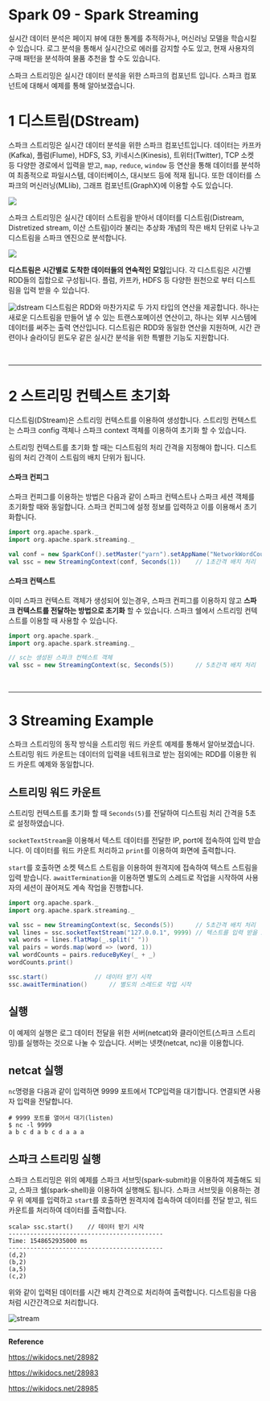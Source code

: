 # Spark 09 - Spark Streaming

실시간 데이터 분석은 페이지 뷰에 대한 통계를 추적하거나, 머신러닝 모델을 학습시킬 수 있습니다. 로그 분석을 통해서 실시간으로 에러를 감지할 수도 있고, 현재 사용자의 구매 패턴을 분석하여 물품 추천을 할 수도 있습니다.

스파크 스트리밍은 실시간 데이터 분석을 위한 스파크의 컴포넌트 입니다. 스파크 컴포넌트에 대해서 예제를 통해 알아보겠습니다.

# 1 디스트림(DStream)

스파크 스트리밍은 실시간 데이터 분석을 위한 스파크 컴포넌트입니다. 데이터는 카프카(Kafka), 플럼(Flume), HDFS, S3, 키네시스(Kinesis), 트위터(Twitter), TCP 소켓 등 다양한 경로에서 입력을 받고, `map`, `reduce`, `window` 등 연산을 통해 데이터를 분석하여 최종적으로 파일시스템, 데이터베이스, 대시보드 등에 적재 됩니다. 또한 데이터를 스파크의 머신러닝(MLlib), 그래프 컴포넌트(GraphX)에 이용할 수도 있습니다.

![](https://spark.apache.org/docs/2.2.0/img/streaming-arch.png)

스파크 스트리밍은 실시간 데이터 스트림을 받아서 데이터를 디스트림(Distream, Distretized stream, 이산 스트림)이라 불리는 추상화 개념의 작은 배치 단위로 나누고 디스트림을 스파크 엔진으로 분석합니다.

![](https://spark.apache.org/docs/2.2.0/img/streaming-flow.png)

**디스트림은 시간별로 도착한 데이터들의 연속적인 모임**입니다. 각 디스트림은 시간별 RDD들의 집합으로 구성됩니다. 플럼, 카프카, HDFS 등 다양한 원천으로 부터 디스트림을 입력 받을 수 있습니다.

![dstream](https://spark.apache.org/docs/2.2.0/img/streaming-dstream.png) 디스트림은 RDD와 마찬가지로 두 가지 타입의 연산을 제공합니다. 하나는 새로운 디스트림을 만들어 낼 수 있는 트랜스포메이션 연산이고, 하나는 외부 시스템에 데이터를 써주는 출력 연산입니다. 디스트림은 RDD와 동일한 연산을 지원하며, 시간 관련이나 슬라이딩 윈도우 같은 실시간 분석을 위한 특별한 기능도 지원합니다.

<br>

---

# 2 스트리밍 컨텍스트 초기화

디스트림(DStream)은 스트리밍 컨텍스트를 이용하여 생성합니다. 스트리밍 컨텍스트는 스파크 config 객체나 스파크 context 객체를 이용하여 초기화 할 수 있습니다.

스트리밍 컨텍스트를 초기화 할 때는 디스트림의 처리 간격을 지정해야 합니다. 디스트림의 처리 간격이 스트림의 배치 단위가 됩니다.

#### 스파크 컨피그

스파크 컨피그를 이용하는 방법은 다음과 같이 스파크 컨텍스트나 스파크 세션 객체를 초기화할 때와 동일합니다. 스파크 컨피그에 설정 정보를 입력하고 이를 이용해서 초기화합니다.

```scala
import org.apache.spark._
import org.apache.spark.streaming._

val conf = new SparkConf().setMaster("yarn").setAppName("NetworkWordCount")
val ssc = new StreamingContext(conf, Seconds(1))    // 1초간격 배치 처리 
```

#### 스파크 컨텍스트

이미 스파크 컨텍스트 객체가 생성되어 있는경우, 스파크 컨피그를 이용하지 않고 **스파크 컨텍스트를 전달하는 방법으로 초기화** 할 수 있습니다. 스파크 쉘에서 스트리밍 컨텍스트를 이용할 때 사용할 수 있습니다.

```scala
import org.apache.spark._
import org.apache.spark.streaming._

// sc는 생성된 스파크 컨텍스트 객체 
val ssc = new StreamingContext(sc, Seconds(5))      // 5초간격 배치 처리 
```

<br>

---

# 3 Streaming Example

스파크 스트리밍의 동작 방식을 스트리밍 워드 카운트 예제를 통해서 알아보겠습니다. 스트리밍 워드 카운트는 데이터의 입력을 네트워크로 받는 점외에는 RDD를 이용한 워드 카운트 예제와 동일합니다.



## 스트리밍 워드 카운트

스트리밍 컨텍스트를 초기화 할 때 `Seconds(5)`를 전달하여 디스트림 처리 간격을 5초로 설정하였습니다.

`socketTextStream`을 이용해서 텍스트 데이터를 전달한 IP, port에 접속하여 입력 받습니다. 이 데이터를 워드 카운트 처리하고 `print`를 이용하여 화면에 출력합니다.

`start`를 호출하면 소켓 텍스트 스트림을 이용하여 원격지에 접속하여 텍스트 스트림을 입력 받습니다. `awaitTermination`을 이용하면 별도의 스레드로 작업을 시작하여 사용자의 세션이 끊어져도 계속 작업을 진행합니다.

```scala
import org.apache.spark._
import org.apache.spark.streaming._

val ssc = new StreamingContext(sc, Seconds(5))      // 5초간격 배치 처리 
val lines = ssc.socketTextStream("127.0.0.1", 9999) // 텍스트를 입력 받을 IP, port 입력 
val words = lines.flatMap(_.split(" "))
val pairs = words.map(word => (word, 1))
val wordCounts = pairs.reduceByKey(_ + _)
wordCounts.print()

ssc.start()             // 데이터 받기 시작 
ssc.awaitTermination()      // 별도의 스레드로 작업 시작 
```



## 실행

이 예제의 실행은 로그 데이터 전달을 위한 서버(netcat)와 클라이언트(스파크 스트리밍)를 실행하는 것으로 나눌 수 있습니다. 서버는 넷캣(netcat, nc)을 이용합니다.

## netcat 실행

`nc`명령을 다음과 같이 입력하면 9999 포트에서 TCP입력을 대기합니다. 연결되면 사용자 입력을 전달합니다.

```shell
# 9999 포트를 열어서 대기(listen)
$ nc -l 9999
a b c d a b c d a a a
```

## 스파크 스트리밍 실행

스파크 스트리밍은 위의 예제를 스파크 서브밋(spark-submit)을 이용하여 제출해도 되고, 스파크 쉘(spark-shell)을 이용하여 실행해도 됩니다. 스파크 서브밋을 이용하는 경우 위 예제를 입력하고 `start`를 호출하면 원격지에 접속하여 데이터를 전달 받고, 워드카운트를 처리하여 데이터를 출력합니다.

```shell
scala> ssc.start()    // 데이터 받기 시작 
-------------------------------------------
Time: 1548652935000 ms
-------------------------------------------
(d,2)
(b,2)
(a,5)
(c,2)
```

위와 같이 입력된 데이터를 시간 배치 간격으로 처리하여 출력합니다. 디스트림을 다음 처럼 시간간격으로 처리합니다.

![stream](https://spark.apache.org/docs/2.2.0/img/streaming-dstream-ops.png)





---

**Reference**

https://wikidocs.net/28982

https://wikidocs.net/28983

https://wikidocs.net/28985